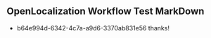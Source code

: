 ## OpenLocalization Workflow Test MarkDown
* b64e994d-6342-4c7a-a9d6-3370ab831e56 
thanks!<!--HONumber=Mar16_HO3-->
